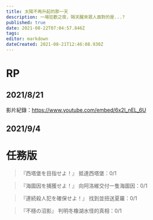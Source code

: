 ```yaml
---
title: 太陽不再升起的那一天
description: 一場狂歡之夜，隔天醒來眾人面對的是...?
published: true
date: 2021-08-22T07:04:57.846Z
tags: 
editor: markdown
dateCreated: 2021-08-21T12:46:08.930Z
---
```


# RP
## 2021/8/21

影片紀錄：https://www.youtube.com/embed/6x2l_nEL_6U

## 2021/9/4

# 任務版
>『西塔堡を目指せよ！』
抵達西塔堡：0/1

>『海圖因を捕獲せよ！』
向阿洛維交付一隻海圖因：0/1

>『連続殺人犯を確保せよ！』
找到並扭送夏羅：0/1

>『不穩の沼影』
判明冬橡湖水怪的真相：0/1

